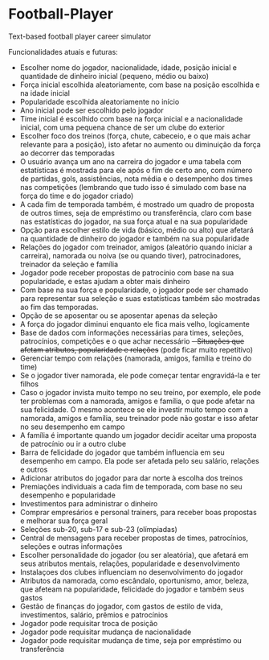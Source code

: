 # Football-Player
Text-based football player career simulator

Funcionalidades atuais e futuras:
- Escolher nome do jogador, nacionalidade, idade, posição inicial e quantidade de dinheiro inicial (pequeno, médio ou baixo)
- Força inicial escolhida aleatoriamente, com base na posição escolhida e na idade inicial
- Popularidade escolhida aleatoriamente no início
- Ano inicial pode ser escolhido pelo jogador
- Time inicial é escolhido com base na força inicial e a nacionalidade inicial, com uma pequena chance de ser um clube do exterior
- Escolher foco dos treinos (força, chute, cabeceio, e o que mais achar relevante para a posição), isto afetar no aumento ou diminuição da força ao decorrer das temporadas
- O usuário avança um ano na carreira do jogador e uma tabela com estatísticas é mostrada para ele após o fim de certo ano, com número de partidas, gols, assistências, nota média e o desempenho dos times nas competições (lembrando que tudo isso é simulado com base na força do time e do jogador criado)
- A cada fim de temporada também, é mostrado um quadro de proposta de outros times, seja de empréstimo ou transferência, claro com base nas estatísticas do jogador, na sua força atual e na sua popularidade
- Opção para escolher estilo de vida (básico, médio ou alto) que afetará na quantidade de dinheiro do jogador e também na sua popularidade
- Relações do jogador com treinador, amigos (aleatório quando iniciar a carreira), namorada ou noiva (se ou quando tiver), patrocinadores, treinador da seleção e família
- Jogador pode receber propostas de patrocínio com base na sua popularidade, e estas ajudam a obter mais dinheiro
- Com base na sua força e popularidade, o jogador pode ser chamado para representar sua seleção e suas estatísticas também são mostradas ao fim das temporadas.
- Opção de se aposentar ou se aposentar apenas da seleção
- A força do jogador diminui enquanto ele fica mais velho, logicamente
- Base de dados com informações necessárias para times, seleções, patrocínios, competições e o que achar necessário
~~- Situações que afetam atributos, popularidade e relações~~ (pode ficar muito repetitivo)
- Gerenciar tempo com relações (namorada, amigos, família e treino do time)
- Se o jogador tiver namorada, ele pode começar tentar engravidá-la e ter filhos
- Caso o jogador invista muito tempo no seu treino, por exemplo, ele pode ter problemas com a namorada, amigos e família, o que pode afetar na sua felicidade. O mesmo acontece se ele investir muito tempo com a namorada, amigos e família, seu treinador pode não gostar e isso afetar no seu desempenho em campo
- A família é importante quando um jogador decidir aceitar uma proposta de patrocínio ou ir a outro clube
- Barra de felicidade do jogador que também influencia em seu desempenho em campo. Ela pode ser afetada pelo seu salário, relações e outros
- Adicionar atributos do jogador para dar norte à escolha dos treinos
- Premiações individuais a cada fim de temporada, com base no seu desempenho e popularidade
- Investimentos para administrar o dinheiro
- Comprar empresários e personal trainers, para receber boas propostas e melhorar sua força geral
- Seleções sub-20, sub-17 e sub-23 (olímpiadas)
- Central de mensagens para receber propostas de times, patrocínios, seleções e outras informações
- Escolher personalidade do jogador (ou ser aleatória), que afetará em seus atributos mentais, relações, popularidade e desenvolvimento
- Instalaçoes dos clubes influenciam no desenvolvimento do jogador
- Atributos da namorada, como escândalo, oportunismo, amor, beleza, que afeteam na popularidade, felicidade do jogador e também seus gastos
- Gestão de finanças do jogador, com gastos de estilo de vida, investimentos, salário, prêmios e patrocínios
- Jogador pode requisitar troca de posição
- Jogador pode requisitar mudança de nacionalidade
- Jogador pode requisitar mudança de time, seja por empréstimo ou transferência